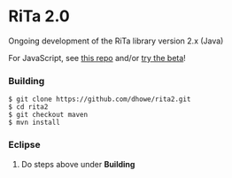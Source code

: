 # RiTa 2.0
Ongoing development of the RiTa library version 2.x (Java)

For JavaScript, see [this repo](https://github.com/dhowe/rita2js) and/or [try the beta](https://github.com/dhowe/rita2js#installation)!

### Building
```
$ git clone https://github.com/dhowe/rita2.git
$ cd rita2
$ git checkout maven
$ mvn install
```

### Eclipse
1. Do steps above under **Building**
